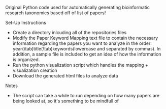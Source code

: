 Original Python code used for automatically generating bioinformatic research taxonomies based off of list of papers!

Set-Up Instructions

- Create a directory inlcuding all of the repositories files
- Modify the Paper Keyword Mapping text file to contain the necessary information regarding the papers you want to analyze in the order: year(\tab)title(\tab)keywords(lowercase and separated by commas). In addition, a sample file is included to get an idea of how the information is organized.
- Run the python visualization script which handles the mapping + visualization creation
- Download the generated html files to analyze data

Notes 
- The script can take a while to run depending on how many papers are being looked at, so it's something to be mindfull of
